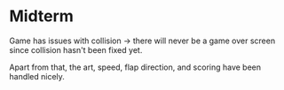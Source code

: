 # Midterm

Game has issues with collision -> there will never be a game over screen since collision hasn't been fixed yet.

Apart from that, the art, speed, flap direction, and scoring have been handled nicely.
